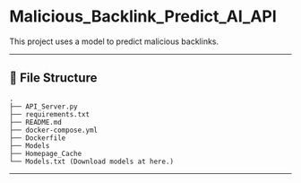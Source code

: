 # Malicious_Backlink_Predict_AI_API

This project uses a model to predict malicious backlinks.

---
## 📂 File Structure

```
.
├── API_Server.py
├── requirements.txt
├── README.md
├── docker-compose.yml
├── Dockerfile
├── Models
├── Homepage_Cache
└── Models.txt (Download models at here.)
```
---
